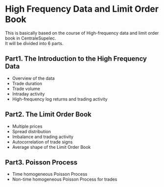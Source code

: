 # High Frequency Data and Limit Order Book
This is basically based on the course of High-frequency data and limit order book in CentraleSupelec. \
It will be divided into 6 parts.

## Part1. The Introduction to the High Frequency Data
  - Overview of the data
  - Trade duration
  - Trade volume
  - Intraday activity
  - High-frequency log returns and trading activity
## Part2. The Limit Order Book
  - Multiple prices
  - Spread distribution
  - Imbalance and trading activity
  - Autocorrelation of trade signs
  - Average shape of the Limit Order Book
 ## Part3. Poisson Process
  - Time homogeneous Poisson Process
  - Non-time homogeneous Poisson Process for trades
  
